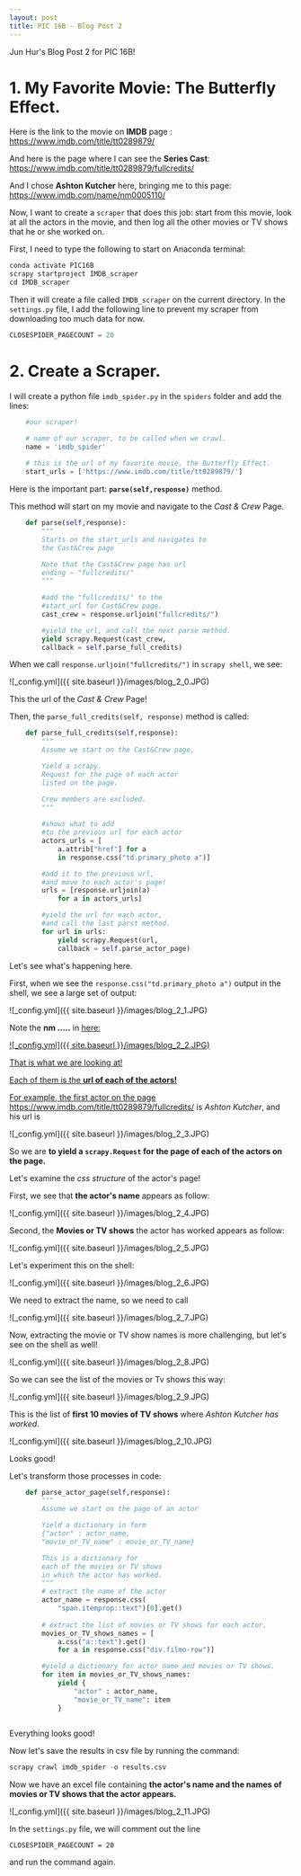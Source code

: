 ```yaml
---
layout: post
title: PIC 16B - Blog Post 2
---
```


Jun Hur's Blog Post 2 for PIC 16B!

# 1. My Favorite Movie: The Butterfly Effect.

Here is the link to the movie on **IMDB** page : https://www.imdb.com/title/tt0289879/

And here is the page where I can see the **Series Cast**: https://www.imdb.com/title/tt0289879/fullcredits/

And I chose **Ashton Kutcher** here, bringing me to this page: https://www.imdb.com/name/nm0005110/

Now, I want to create a `scraper` that does this job: start from this movie, look at all the actors in the movie, and then log all the other movies or TV shows that he or she worked on.

First, I need to type the following to start on Anaconda terminal:

```python
conda activate PIC16B
scrapy startproject IMDB_scraper
cd IMDB_scraper
```

Then it will create a file called `IMDB_scraper` on the current directory. In the `settings.py` file, I add the following line to prevent my scraper from downloading too much data for now.

```python
CLOSESPIDER_PAGECOUNT = 20
```

# 2. Create a Scraper.

I will create a python file `imdb_spider.py` in the `spiders` folder and add the lines:

```python
    #our scraper!

    # name of our scraper, to be called when we crawl.
    name = 'imdb_spider'
    
    # this is the url of my favorite movie, the Butterfly Effect.
    start_urls = ['https://www.imdb.com/title/tt0289879/']
```

Here is the important part: **`parse(self,response)`** method.

This method will start on my movie and navigate to the *Cast & Crew* Page.

```python
    def parse(self,response):
        """
        Starts on the start_urls and navigates to 
        the Cast&Crew page

        Note that the Cast&Crew page has url 
        ending ~ "fullcredits/"
        """
        
        #add the "fullcredits/" to the 
        #start_url for Cast&Crew page.
        cast_crew = response.urljoin("fullcredits/")

        #yield the url, and call the next parse method.
        yield scrapy.Request(cast_crew, 
        callback = self.parse_full_credits)
```

When we call `response.urljoin("fullcredits/")` in `scrapy shell`, we see:

![_config.yml]({{ site.baseurl }}/images/blog_2_0.JPG)

This the url of the *Cast & Crew* Page!

Then, the `parse_full_credits(self, response)` method is called:

```python
    def parse_full_credits(self,response):
        """
        Assume we start on the Cast&Crew page,

        Yield a scrapy.
        Request for the page of each actor 
        listed on the page.

        Crew members are excluded.
        """
        
        #shows what to add 
        #to the previous url for each actor
        actors_urls = [
            a.attrib["href"] for a 
            in response.css("td.primary_photo a")]

        #add it to the previous url, 
        #and move to each actor's page!
        urls = [response.urljoin(a) 
            for a in actors_urls]

        #yield the url for each actor, 
        #and call the last parst method.
        for url in urls:
            yield scrapy.Request(url, 
            callback = self.parse_actor_page)
```

Let's see what's happening here.

First, when we see the `response.css("td.primary_photo a")` output in the shell, we see a large set of output:

![_config.yml]({{ site.baseurl }}/images/blog_2_1.JPG)

Note the **nm .....** in **<a href= ... >** here:

![_config.yml]({{ site.baseurl }}/images/blog_2_2.JPG)

That is what we are looking at!

Each of them is the **url of each of the actors!**

For example, the first actor on the page https://www.imdb.com/title/tt0289879/fullcredits/ is *Ashton Kutcher*, and his url is 

![_config.yml]({{ site.baseurl }}/images/blog_2_3.JPG)

So we are **to yield a `scrapy.Request` for the page of each of the actors on the page.**

Let's examine the *css structure* of the actor's page!

First, we see that **the actor's name** appears as follow:

![_config.yml]({{ site.baseurl }}/images/blog_2_4.JPG)

Second, the **Movies or TV shows** the actor has worked appears as follow:

![_config.yml]({{ site.baseurl }}/images/blog_2_5.JPG)

Let's experiment this on the shell:

![_config.yml]({{ site.baseurl }}/images/blog_2_6.JPG)

We need to extract the name, so we need to call 

![_config.yml]({{ site.baseurl }}/images/blog_2_7.JPG)

Now, extracting the movie or TV show names is more challenging, but let's see on the shell as well!

![_config.yml]({{ site.baseurl }}/images/blog_2_8.JPG)

So we can see the list of the movies or Tv shows this way:

![_config.yml]({{ site.baseurl }}/images/blog_2_9.JPG)

This is the list of **first 10 movies of TV shows** where *Ashton Kutcher has worked*.

![_config.yml]({{ site.baseurl }}/images/blog_2_10.JPG)

Looks good!

Let's transform those processes in code:

```python
    def parse_actor_page(self,response):
        """
        Assume we start on the page of an actor

        Yield a dictionary in form 
        {"actor" : actor_name,
        "movie_or_TV_name" : movie_or_TV_name}

        This is a dictionary for 
        each of the movies or TV shows
        in which the actor has worked.
        """
        # extract the name of the actor
        actor_name = response.css(
            "span.itemprop::text")[0].get()
        
        # extract the list of movies or TV shows for each actor.
        movies_or_TV_shows_names = [
            a.css("a::text").get() 
            for a in response.css("div.filmo-row")]

        #yield a dictionary for actor name and movies or TV shows.
        for item in movies_or_TV_shows_names:
            yield {
                "actor" : actor_name,
                "movie_or_TV_name": item
            }
        
```

Everything looks good!

Now let's save the results in csv file by running the command:

```python
scrapy crawl imdb_spider -o results.csv
```

Now we have an excel file containing **the actor's name and the names of movies or TV shows that the actor appears.**

![_config.yml]({{ site.baseurl }}/images/blog_2_11.JPG)

In the `settings.py` file, we will comment out the line

`CLOSESPIDER_PAGECOUNT = 20`

and run the command again.

